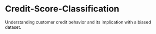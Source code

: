 # Credit-Score-Classification
Understanding customer credit behavior and its implication with a biased dataset.
